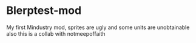 # Blerptest-mod
My first Mindustry mod, sprites are ugly and some units are unobtainable
also this is a collab with notmeepoffaith
